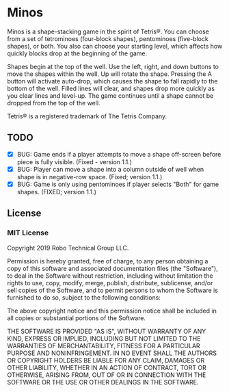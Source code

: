 # Minos

Minos is a shape-stacking game in the spirit of Tetris®. You can choose from a set of tetrominoes (four-block shapes), pentominoes (five-block shapes), or both. You also can choose your starting level, which affects how quickly blocks drop at the beginning of the game.

Shapes begin at the top of the well. Use the left, right, and down buttons to move the shapes within the well. Up will rotate the shape. Pressing the A button will activate auto-drop, which causes the shape to fall rapidly to the bottom of the well. Filled lines will clear, and shapes drop more quickly as you clear lines and level-up. The game continues until a shape cannot be dropped from the top of the well.

Tetris® is a registered trademark of The Tetris Company.

## TODO

- [X] BUG: Game ends if a player attempts to move a shape off-screen before piece is fully visible. (Fixed - version 1.1.)
- [X] BUG: Player can move a shape into a column outside of well when shape  is in negative-row space. (Fixed; version 1.1.)
- [X] BUG: Game is only using pentominoes if player selects "Both" for game shapes. (FIXED; version 1.1.)

## License

### MIT License

Copyright 2019 Robo Technical Group LLC.

Permission is hereby granted, free of charge, to any person obtaining a copy of this software
and associated documentation files (the "Software"), to deal in the Software without restriction,
including without limitation the rights to use, copy, modify, merge, publish, distribute,
sublicense, and/or sell copies of the Software, and to permit persons to whom the Software
is furnished to do so, subject to the following conditions:

The above copyright notice and this permission notice shall be included in all copies or substantial portions of the Software.

THE SOFTWARE IS PROVIDED "AS IS", WITHOUT WARRANTY OF ANY KIND, EXPRESS OR IMPLIED,
INCLUDING BUT NOT LIMITED TO THE WARRANTIES OF MERCHANTABILITY, FITNESS FOR A PARTICULAR PURPOSE AND NONINFRINGEMENT.
IN NO EVENT SHALL THE AUTHORS OR COPYRIGHT HOLDERS BE LIABLE FOR ANY CLAIM, DAMAGES OR OTHER LIABILITY,
WHETHER IN AN ACTION OF CONTRACT, TORT OR OTHERWISE, ARISING FROM, OUT OF OR IN CONNECTION WITH
THE SOFTWARE OR THE USE OR OTHER DEALINGS IN THE SOFTWARE.
